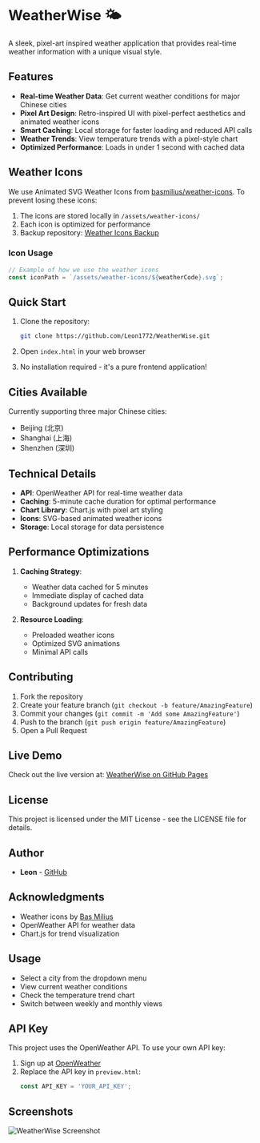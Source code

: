 # WeatherWise 🌤️

A sleek, pixel-art inspired weather application that provides real-time weather information with a unique visual style.

## Features

- **Real-time Weather Data**: Get current weather conditions for major Chinese cities
- **Pixel Art Design**: Retro-inspired UI with pixel-perfect aesthetics and animated weather icons
- **Smart Caching**: Local storage for faster loading and reduced API calls
- **Weather Trends**: View temperature trends with a pixel-style chart
- **Optimized Performance**: Loads in under 1 second with cached data

## Weather Icons

We use Animated SVG Weather Icons from [basmilius/weather-icons](https://github.com/basmilius/weather-icons). To prevent losing these icons:

1. The icons are stored locally in `/assets/weather-icons/`
2. Each icon is optimized for performance
3. Backup repository: [Weather Icons Backup](https://github.com/basmilius/weather-icons/archive/refs/heads/master.zip)

### Icon Usage

```javascript
// Example of how we use the weather icons
const iconPath = `/assets/weather-icons/${weatherCode}.svg`;
```

## Quick Start

1. Clone the repository:
   ```bash
   git clone https://github.com/Leon1772/WeatherWise.git
   ```

2. Open `index.html` in your web browser

3. No installation required - it's a pure frontend application!

## Cities Available

Currently supporting three major Chinese cities:
- Beijing (北京)
- Shanghai (上海)
- Shenzhen (深圳)

## Technical Details

- **API**: OpenWeather API for real-time weather data
- **Caching**: 5-minute cache duration for optimal performance
- **Chart Library**: Chart.js with pixel art styling
- **Icons**: SVG-based animated weather icons
- **Storage**: Local storage for data persistence

## Performance Optimizations

1. **Caching Strategy**:
   - Weather data cached for 5 minutes
   - Immediate display of cached data
   - Background updates for fresh data

2. **Resource Loading**:
   - Preloaded weather icons
   - Optimized SVG animations
   - Minimal API calls

## Contributing

1. Fork the repository
2. Create your feature branch (`git checkout -b feature/AmazingFeature`)
3. Commit your changes (`git commit -m 'Add some AmazingFeature'`)
4. Push to the branch (`git push origin feature/AmazingFeature`)
5. Open a Pull Request

## Live Demo

Check out the live version at: [WeatherWise on GitHub Pages](https://leon1772.github.io/WeatherWise/)

## License

This project is licensed under the MIT License - see the LICENSE file for details.

## Author

- **Leon** - [GitHub](https://github.com/Leon1772)

## Acknowledgments

- Weather icons by [Bas Milius](https://github.com/basmilius/weather-icons)
- OpenWeather API for weather data
- Chart.js for trend visualization

## Usage

- Select a city from the dropdown menu
- View current weather conditions
- Check the temperature trend chart
- Switch between weekly and monthly views

## API Key

This project uses the OpenWeather API. To use your own API key:

1. Sign up at [OpenWeather](https://openweathermap.org/api)
2. Replace the API key in `preview.html`:
   ```javascript
   const API_KEY = 'YOUR_API_KEY';
   ```

## Screenshots

![WeatherWise Screenshot](screenshot.png) 
